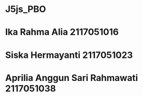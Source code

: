 # J5js_PBO
# Ika Rahma Alia 2117051016
# Siska Hermayanti 2117051023
# Aprilia Anggun Sari Rahmawati 2117051038
